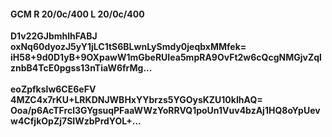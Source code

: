 #### GCM R 20/0c/400 L 20/0c/400
**D1v22GJbmhlhFABJ**<br/>**oxNq60dyozJ5yY1jLC1tS6BLwnLySmdy0jeqbxMMfek=**<br/>**iH58+9d0D1yB+9OXpawW1mGbeRUIea5mpRA9OvFt2w6cQcgNMGjvZqlznbB4TcE0pgss13nTiaW6frMg...**<br/><br/>
**eoZpfkslw6CE6eFV**<br/>**4MZC4x7rKU+LRKDNJWBHxYYbrzs5YGOysKZU10kIhAQ=**<br/>**Ooa/p6AcTFrcl3GYgsuqPFaaWWzYoRRVQ1poUn1Vuv4bzAj1HQ8oYpUevw4CfjkOpZj7SIWzbPrdYOL+...**